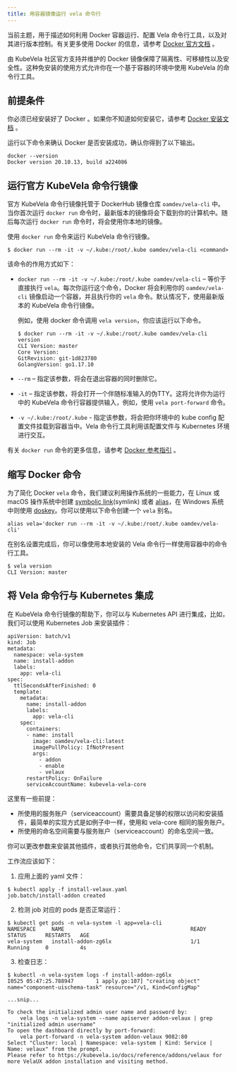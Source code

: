 ```yaml
---
title: 用容器镜像运行 vela 命令行
---
```


当前主题，用于描述如何利用 Docker 容器运行、配置 Vela 命令行工具，以及对其进行版本控制。有关更多使用 Docker 的信息，请参考 [Docker 官方文档](https://docs.docker.com/) 。

由 KubeVela 社区官方支持并维护的 Docker 镜像保障了隔离性、可移植性以及安全性。这种免安装的使用方式允许你在一个基于容器的环境中使用 KubeVela 的命令行工具。

## 前提条件

你必须已经安装好了 Docker 。如果你不知道如何安装它，请参考 [Docker 安装文档](https://docs.docker.com/install/) 。

运行以下命令来确认 Docker 是否安装成功，确认你得到了以下输出。

```
docker --version
Docker version 20.10.13, build a224086
```

## 运行官方 KubeVela 命令行镜像

官方 KubeVela 命令行镜像托管于 DockerHub 镜像仓库 `oamdev/vela-cli` 中。当你首次运行 `docker run` 命令时，最新版本的镜像将会下载到你的计算机中。随后每次运行 `docker run` 命令时，将会使用你本地的镜像。

使用 `docker run` 命令来运行 KubeVela 命令行镜像。

```
$ docker run --rm -it -v ~/.kube:/root/.kube oamdev/vela-cli <command>
```

该命令的作用方式如下：

* `docker run --rm -it -v ~/.kube:/root/.kube oamdev/vela-cli` – 等价于直接执行 `vela`。每次你运行这个命令，Docker 将会利用你的 `oamdev/vela-cli` 镜像启动一个容器，并且执行你的 `vela` 命令。默认情况下，使用最新版本的 KubeVela 命令行镜像。

    例如，使用 docker 命令调用 `vela version`，你应该运行以下命令。
    ```
    $ docker run --rm -it -v ~/.kube:/root/.kube oamdev/vela-cli version
    CLI Version: master
    Core Version:
    GitRevision: git-1d823780
    GolangVersion: go1.17.10
    ```

* `--rm` – 指定该参数，将会在退出容器的同时删除它。

* `-it` – 指定该参数，将会打开一个伴随标准输入的伪TTY。这将允许你为运行中的 KubeVela 命令行容器提供输入，例如，使用 `vela port-forward` 命令。

* `-v ~/.kube:/root/.kube` - 指定该参数，将会把你环境中的 kube config 配置文件挂载到容器当中。Vela 命令行工具利用该配置文件与 Kubernetes 环境进行交互。

有关 `docker run` 命令的更多信息，请参考 [Docker 参考指引](https://docs.docker.com/engine/reference/run/) 。


## 缩写 Docker 命令

为了简化 Docker `vela` 命令，我们建议利用操作系统的一些能力，在 Linux 或 macOS 操作系统中创建 [symbolic link](https://www.linux.com/tutorials/understanding-linux-links/)(symlink) 或者 [alias](https://www.linux.com/tutorials/aliases-diy-shell-commands/)，在 Windows 系统中则使用 [doskey](https://docs.microsoft.com/en-us/windows-server/administration/windows-commands/doskey)。你可以使用以下命令创建一个 `vela` 别名。

```
alias vela='docker run --rm -it -v ~/.kube:/root/.kube oamdev/vela-cli'
```

在别名设置完成后，你可以像使用本地安装的 Vela 命令行一样使用容器中的命令行工具。

```
$ vela version
CLI Version: master
```

## 将 Vela 命令行与 Kubernetes 集成

在 KubeVela 命令行镜像的帮助下，你可以与 Kubernetes API 进行集成，比如，我们可以使用 Kubernetes Job 来安装插件：

```
apiVersion: batch/v1
kind: Job
metadata:
  namespace: vela-system
  name: install-addon
  labels:
    app: vela-cli
spec:
  ttlSecondsAfterFinished: 0
  template:
    metadata:
      name: install-addon
      labels:
        app: vela-cli
    spec:
      containers:
      - name: install
        image: oamdev/vela-cli:latest
        imagePullPolicy: IfNotPresent
        args:
          - addon
          - enable
          - velaux
      restartPolicy: OnFailure
      serviceAccountName: kubevela-vela-core
```

这里有一些前提：

* 所使用的服务账户（serviceaccount）需要具备足够的权限以访问和安装插件，最简单的实现方式是如例子中一样，使用和 vela-core 相同的服务账户。
* 所使用的命名空间需要与服务账户（serviceaccount）的命名空间一致。

你可以更改参数来安装其他插件，或者执行其他命令，它们共享同一个机制。

工作流应该如下：

1. 应用上面的 yaml 文件：

```
$ kubectl apply -f install-velaux.yaml
job.batch/install-addon created
```

2. 检测 job 对应的 pods 是否正常运行：

```
$ kubectl get pods -n vela-system -l app=vela-cli
NAMESPACE     NAME                                        READY   STATUS      RESTARTS   AGE
vela-system   install-addon-zg6lx                         1/1     Running     0          4s
```

3. 检查日志：

```
$ kubectl -n vela-system logs -f install-addon-zg6lx
I0525 05:47:25.788947       1 apply.go:107] "creating object" name="component-uischema-task" resource="/v1, Kind=ConfigMap"

...snip...

To check the initialized admin user name and password by:
    vela logs -n vela-system --name apiserver addon-velaux | grep "initialized admin username"
To open the dashboard directly by port-forward:
    vela port-forward -n vela-system addon-velaux 9082:80
Select "Cluster: local | Namespace: vela-system | Kind: Service | Name: velaux" from the prompt.
Please refer to https://kubevela.io/docs/reference/addons/velaux for more VelaUX addon installation and visiting method.
```

